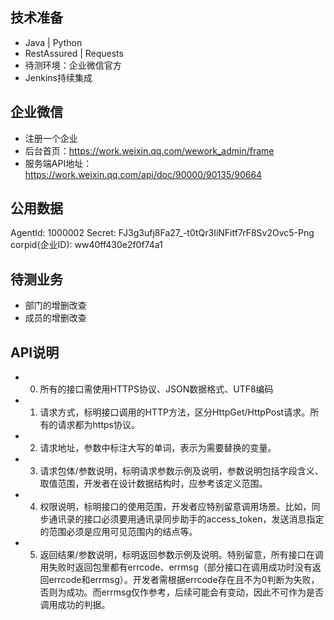 ## 技术准备
- Java | Python
- RestAssured | Requests
- 待测环境：企业微信官方
- Jenkins持续集成


## 企业微信
- 注册一个企业
- 后台首页：https://work.weixin.qq.com/wework_admin/frame
- 服务端API地址：https://work.weixin.qq.com/api/doc/90000/90135/90664

## 公用数据
AgentId:            1000002
Secret:             FJ3g3ufj8Fa27_-t0tQr3IiNFitf7rF8Sv2Ovc5-Png
corpid(企业ID):      ww40ff430e2f0f74a1


## 待测业务
- 部门的增删改查
- 成员的增删改查


## API说明
- 0) 所有的接口需使用HTTPS协议、JSON数据格式、UTF8编码
- 1) 请求方式，标明接口调用的HTTP方法，区分HttpGet/HttpPost请求。所有的请求都为https协议。
- 2) 请求地址，参数中标注大写的单词，表示为需要替换的变量。
- 3) 请求包体/参数说明，标明请求参数示例及说明，参数说明包括字段含义、取值范围，开发者在设计数据结构时，应参考该定义范围。
- 4) 权限说明，标明接口的使用范围，开发者应特别留意调用场景。比如，同步通讯录的接口必须要用通讯录同步助手的access_token，发送消息指定的范围必须是应用可见范围内的结点等。
- 5) 返回结果/参数说明，标明返回参数示例及说明。特别留意，所有接口在调用失败时返回包里都有errcode、errmsg（部分接口在调用成功时没有返回errcode和errmsg）。开发者需根据errcode存在且不为0判断为失败，否则为成功。而errmsg仅作参考，后续可能会有变动，因此不可作为是否调用成功的判据。